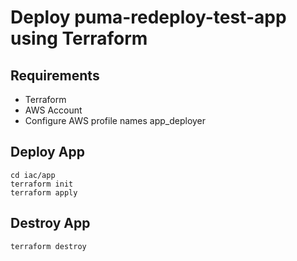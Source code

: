 # Deploy puma-redeploy-test-app using Terraform

## Requirements
* Terraform
* AWS Account
* Configure AWS profile names app_deployer

## Deploy App

```shell
cd iac/app
terraform init
terraform apply
```

## Destroy App

```shell
terraform destroy
```
